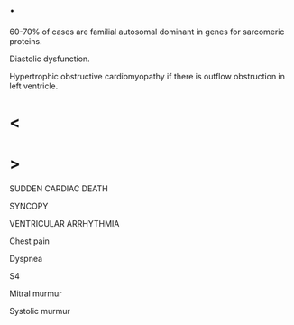 # .

60-70% of cases are familial autosomal dominant in genes for sarcomeric proteins.

Diastolic dysfunction.

Hypertrophic obstructive cardiomyopathy if there is outflow obstruction in left ventricle.

# <

# >

SUDDEN CARDIAC DEATH

SYNCOPY

VENTRICULAR ARRHYTHMIA

Chest pain

Dyspnea

S4

Mitral murmur

Systolic murmur
